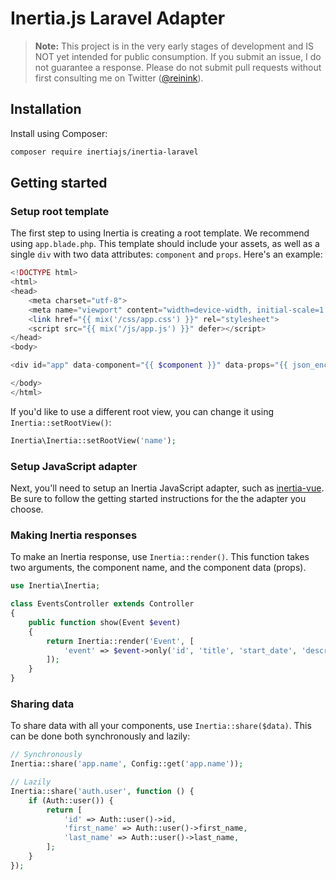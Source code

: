 # Inertia.js Laravel Adapter

> **Note:** This project is in the very early stages of development and IS NOT yet intended for public consumption. If you submit an issue, I do not guarantee a response. Please do not submit pull requests without first consulting me on Twitter ([@reinink](https://twitter.com/reinink)).

## Installation

Install using Composer:

```sh
composer require inertiajs/inertia-laravel
```

## Getting started

### Setup root template

The first step to using Inertia is creating a root template. We recommend using `app.blade.php`. This template should include your assets, as well as a single `div` with two data attributes: `component` and `props`. Here's an example:

```php
<!DOCTYPE html>
<html>
<head>
    <meta charset="utf-8">
    <meta name="viewport" content="width=device-width, initial-scale=1.0, maximum-scale=1.0">
    <link href="{{ mix('/css/app.css') }}" rel="stylesheet">
    <script src="{{ mix('/js/app.js') }}" defer></script>
</head>
<body>

<div id="app" data-component="{{ $component }}" data-props="{{ json_encode((object) $props) }}"></div>

</body>
</html>
```

If you'd like to use a different root view, you can change it using `Inertia::setRootView()`:

```php
Inertia\Inertia::setRootView('name');
```

### Setup JavaScript adapter

Next, you'll need to setup an Inertia JavaScript adapter, such as [inertia-vue](https://github.com/inertiajs/inertia-vue). Be sure to follow the getting started instructions for the the adapter you choose.

### Making Inertia responses

To make an Inertia response, use `Inertia::render()`. This function takes two arguments, the component name, and the component data (props).

```php
use Inertia\Inertia;

class EventsController extends Controller
{
    public function show(Event $event)
    {
        return Inertia::render('Event', [
            'event' => $event->only('id', 'title', 'start_date', 'description'),
        ]);
    }
}
```

### Sharing data

To share data with all your components, use `Inertia::share($data)`. This can be done both synchronously and lazily:

```php
// Synchronously
Inertia::share('app.name', Config::get('app.name'));

// Lazily
Inertia::share('auth.user', function () {
    if (Auth::user()) {
        return [
            'id' => Auth::user()->id,
            'first_name' => Auth::user()->first_name,
            'last_name' => Auth::user()->last_name,
        ];
    }
});
```
